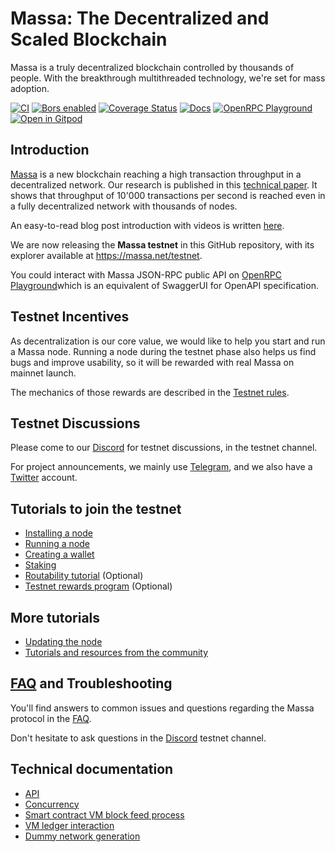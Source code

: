 # Massa: The Decentralized and Scaled Blockchain

Massa is a truly decentralized blockchain controlled by thousands of
people. With the breakthrough multithreaded technology, we're set for
mass adoption.

[![CI](https://github.com/massalabs/massa/actions/workflows/ci.yml/badge.svg?branch=main)](https://github.com/massalabs/massa/actions/workflows/ci.yml?query=branch%3Amain)
[![Bors enabled](https://bors.tech/images/badge_small.svg)](https://app.bors.tech/repositories/39543)
[![Coverage Status](https://coveralls.io/repos/github/massalabs/massa/badge.svg?branch=main)](https://coveralls.io/github/massalabs/massa?branch=main)
[![Docs](https://img.shields.io/static/v1?label=docs&message=massa&color=blue)](https://massalabs.github.io/massa/massa_node/)
[![OpenRPC Playground](https://img.shields.io/static/v1?label=explore-openrpc-specification&message=massa&color=blue)](https://playground.open-rpc.org/?schemaUrl=https://test.massa.net/api/v2&schema=https://raw.githubusercontent.com/massalabs/massa/main/openrpc.json&uiSchema\[appBar\]\[ui:input\]=false&uiSchema\[appBar\]\[ui:inputPlaceholder\]=Enter+Massa+JSON-RPC+server+URL&uiSchema\[appBar\]\[ui:logoUrl\]=https://massa.net/favicons/favicon.ico&uiSchema\[appBar\]\[ui:splitView\]=false&uiSchema\[appBar\]\[ui:darkMode\]=false&uiSchema\[appBar\]\[ui:title\]=Massa&uiSchema\[appBar\]\[ui:examplesDropdown\]=false&uiSchema\[methods\]\[ui:defaultExpanded\]=false&uiSchema\[methods\]\[ui:methodPlugins\]=true&uiSchema\[params\]\[ui:defaultExpanded\]=false)
[![Open in Gitpod](https://shields.io/badge/Gitpod-contribute-brightgreen?logo=gitpod&style=flat)](https://gitpod.io/#https://github.com/massalabs/massa)

## Introduction

[Massa](https://massa.net) is a new blockchain reaching a high
transaction throughput in a decentralized network. Our research is
published in this [technical paper](https://arxiv.org/pdf/1803.09029).
It shows that throughput of 10'000 transactions per second is reached
even in a fully decentralized network with thousands of nodes.

An easy-to-read blog post introduction with videos is written
[here](https://massa.net/blog/introduction/).

We are now releasing the **Massa testnet** in this GitHub repository,
with its explorer available at <https://massa.net/testnet>.

You could interact with Massa JSON-RPC public API on [OpenRPC Playground](https://playground.open-rpc.org/?schemaUrl=https://test.massa.net/api/v2&schema=https://raw.githubusercontent.com/massalabs/massa/main/openrpc.json&uiSchema\[appBar\]\[ui:input\]=false&uiSchema\[appBar\]\[ui:inputPlaceholder\]=Enter+Massa+JSON-RPC+server+URL&uiSchema\[appBar\]\[ui:logoUrl\]=https://massa.net/favicons/favicon.ico&uiSchema\[appBar\]\[ui:splitView\]=false&uiSchema\[appBar\]\[ui:darkMode\]=false&uiSchema\[appBar\]\[ui:title\]=Massa&uiSchema\[appBar\]\[ui:examplesDropdown\]=false&uiSchema\[methods\]\[ui:defaultExpanded\]=false&uiSchema\[methods\]\[ui:methodPlugins\]=true&uiSchema\[params\]\[ui:defaultExpanded\]=false)which is an equivalent of SwaggerUI for OpenAPI specification.


## Testnet Incentives

As decentralization is our core value, we would like to help you start
and run a Massa node. Running a node during the testnet phase also helps
us find bugs and improve usability, so it will be rewarded with real
Massa on mainnet launch.

The mechanics of those rewards are described in the [Testnet rules](https://docs.massa.net/en/latest/testnet/rewards.html).

## Testnet Discussions

Please come to our [Discord](https://discord.com/invite/massa) for
testnet discussions, in the testnet channel.

For project announcements, we mainly use
[Telegram](https://t.me/massanetwork), and we also have a [Twitter](https://twitter.com/MassaLabs) account.

## Tutorials to join the testnet

-   [Installing a node](https://docs.massa.net/en/latest/testnet/install.html)
-   [Running a node](https://docs.massa.net/en/latest/testnet/running.html)
-   [Creating a wallet](https://docs.massa.net/en/latest/testnet/wallet.html)
-   [Staking](https://docs.massa.net/en/latest/testnet/staking.html)
-   [Routability tutorial](https://docs.massa.net/en/latest/testnet/routability.html) (Optional)
-   [Testnet rewards program](https://docs.massa.net/en/latest/testnet/rewards.html) (Optional)

## More tutorials

-   [Updating the node](https://docs.massa.net/en/latest/testnet/update.html)
-   [Tutorials and resources from the community](https://docs.massa.net/en/latest/testnet/community-resources.html)

## [FAQ](https://docs.massa.net/en/latest/testnet/faq.html) and Troubleshooting

You'll find answers to common issues and questions regarding the Massa
protocol in the [FAQ](https://docs.massa.net/en/latest/testnet/faq.html).

Don't hesitate to ask questions in the
[Discord](https://discord.com/invite/massa) testnet channel.

## Technical documentation

-   [API](https://docs.massa.net/en/latest/technical-doc/api.html)
-   [Concurrency](https://docs.massa.net/en/latest/technical-doc/concurrency.html)
-   [Smart contract VM block feed process](https://docs.massa.net/en/latest/technical-doc/vm-block-feed.html)
-   [VM ledger interaction](https://docs.massa.net/en/latest/technical-doc/vm-ledger-interaction.html)
-   [Dummy network generation](https://docs.massa.net/en/latest/technical-doc/dummy-network-generation.html)
